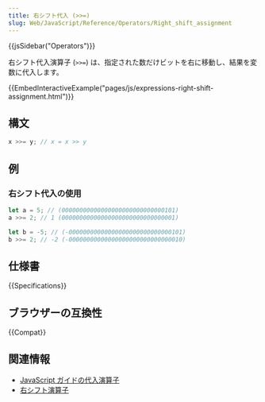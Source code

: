 ```yaml
---
title: 右シフト代入 (>>=)
slug: Web/JavaScript/Reference/Operators/Right_shift_assignment
---
```


{{jsSidebar("Operators")}}

右シフト代入演算子 (`>>=`) は、指定された数だけビットを右に移動し、結果を変数に代入します。

{{EmbedInteractiveExample("pages/js/expressions-right-shift-assignment.html")}}

## 構文

```js
x >>= y; // x = x >> y
```

## 例

### 右シフト代入の使用

```js
let a = 5; // (00000000000000000000000000000101)
a >>= 2; // 1 (00000000000000000000000000000001)

let b = -5; // (-00000000000000000000000000000101)
b >>= 2; // -2 (-00000000000000000000000000000010)
```

## 仕様書

{{Specifications}}

## ブラウザーの互換性

{{Compat}}

## 関連情報

- [JavaScript ガイドの代入演算子](/ja/docs/Web/JavaScript/Guide/Expressions_and_Operators#代入演算子)
- [右シフト演算子](/ja/docs/Web/JavaScript/Reference/Operators/Right_shift)

